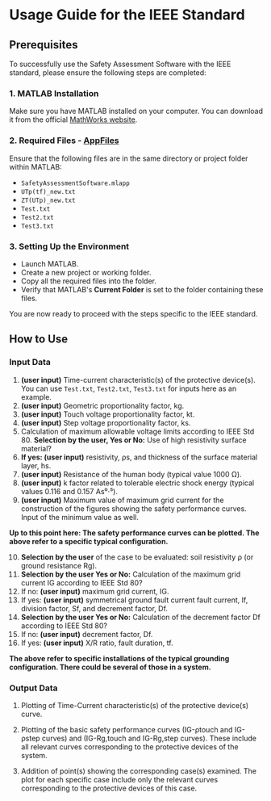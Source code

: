# Usage Guide for the IEEE Standard

## Prerequisites

To successfully use the Safety Assessment Software with the IEEE standard, please ensure the following steps are completed:

### 1. MATLAB Installation
Make sure you have MATLAB installed on your computer. You can download it from the official [MathWorks website](https://www.mathworks.com/products/matlab.html).

### 2. Required Files - [AppFiles](../AppFiles/)
Ensure that the following files are in the same directory or project folder within MATLAB:
- `SafetyAssessmentSoftware.mlapp`
- `UTp(tf)_new.txt`
- `ZT(UTp)_new.txt`
- `Test.txt`
- `Test2.txt`
- `Test3.txt`

### 3. Setting Up the Environment
- Launch MATLAB.
- Create a new project or working folder.
- Copy all the required files into the folder.
- Verify that MATLAB's **Current Folder** is set to the folder containing these files.

You are now ready to proceed with the steps specific to the IEEE standard.

## How to Use
### Input Data

1. **(user input)** Time-current characteristic(s) of the protective device(s). You can use `Test.txt`, `Test2.txt`, `Test3.txt` for inputs here as an example.
2. **(user input)** Geometric proportionality factor, kg.
3. **(user input)** Touch voltage proportionality factor, kt.
4. **(user input)** Step voltage proportionality factor, ks.
5. Calculation of maximum allowable voltage limits according to IEEE Std 80. **Selection by the user, Yes or No:** Use of high resistivity surface material?
6. **If yes: (user input)** resistivity, ρs, and thickness of the surface material layer, hs.
7. **(user input)** Resistance of the human body (typical value 1000 Ω).
8. **(user input)** k factor related to tolerable electric shock energy (typical values 0.116 and 0.157 As⁰⋅⁵).
9. **(user input)** Maximum value of maximum grid current for the construction of the figures showing the safety performance curves. Input of the minimum value as well.

**Up to this point here: The safety performance curves can be plotted.
The above refer to a specific typical configuration.**

10. **Selection by the user** of the case to be evaluated: soil resistivity ρ (or ground resistance Rg).
11. **Selection by the user Yes or No:** Calculation of the maximum grid current IG according to IEEE Std 80?
12. If no: **(user input)** maximum grid current, IG.
13. If yes: **(user input)** symmetrical ground fault current fault current, If, division factor, Sf, and decrement factor, Df.
14. **Selection by the user Yes or No:** Calculation of the decrement factor Df according to IEEE Std 80?
15. If no: **(user input)** decrement factor, Df.
16. If yes: **(user input)** X/R ratio, fault duration, tf.

**The above refer to specific installations of the typical grounding configuration. 
There could be several of those in a system.** 


### Output Data
1. Plotting of Time-Current characteristic(s) of the protective device(s) curve.

2. Plotting of the basic safety performance curves (IG-ρtouch and IG-ρstep curves) and (IG-Rg,touch and IG-Rg,step curves). These include all relevant curves corresponding to the protective devices of the system.

3. Addition of point(s) showing the corresponding case(s) examined. The plot for each specific case include only the relevant curves corresponding to the protective devices of this case.

